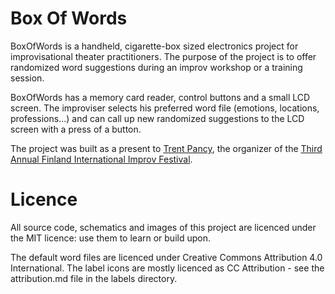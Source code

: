 # Box Of Words

BoxOfWords is a handheld, cigarette-box sized electronics project for improvisational theater practitioners.
The purpose of the project is to offer randomized word suggestions during an improv workshop or a training session.

BoxOfWords has a memory card reader, control buttons and a small LCD screen. The improviser selects his preferred word file (emotions, locations, professions...)
and can call up new randomized suggestions to the LCD screen with a press of a button.

The project was built as a present to [Trent Pancy](http://http://www.trentasaurus.com/), the organizer of the [Third Annual Finland International Improv Festival](finlandimprovfestival.com).

# Licence

All source code, schematics and images of this project are licenced under the MIT licence: use them to learn or build upon.

The default word files are licenced under Creative Commons Attribution 4.0 International. The label icons are mostly licenced as CC Attribution - see the attribution.md file in the labels directory.